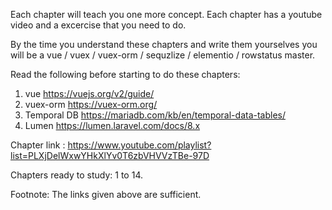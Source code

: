 Each chapter will teach you one more concept. Each chapter has a youtube video and a excercise that you need to do.

By the time you understand these chapters and write them yourselves you will be a vue / vuex / vuex-orm / sequzlize / elementio / rowstatus master.

Read the following before starting to do these chapters:

1. vue https://vuejs.org/v2/guide/
2. vuex-orm https://vuex-orm.org/
3. Temporal DB https://mariadb.com/kb/en/temporal-data-tables/
4. Lumen https://lumen.laravel.com/docs/8.x

Chapter link : https://www.youtube.com/playlist?list=PLXjDelWxwYHkXlYv0T6zbVHVVzTBe-97D

Chapters ready to study: 1 to 14.

Footnote:
The links given above are sufficient.
